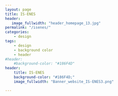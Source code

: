 ```yaml
---
layout: page
title: IS-ENES
header:
   image_fullwidth: "header_homepage_13.jpg"
permalink: "/isenes/"
categories:
    - design
tags:
    - design
    - background color
    - header
#header:
    #background-color: "#186F4D"
header:
    title: IS-ENES
    background-color: "#186F4D;"
    image_fullwidth: "Banner_website_IS-ENES3.png"

---
```

